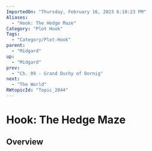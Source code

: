 ```yaml
---
ImportedOn: "Thursday, February 16, 2023 6:10:23 PM"
Aliases:
  - "Hook: The Hedge Maze"
Category: "Plot Hook"
Tags:
  - "Category/Plot-Hook"
parent:
  - "Midgard"
up:
  - "Midgard"
prev:
  - "Ch. 09 - Grand Duchy of Dornig"
next:
  - "The World"
RWtopicId: "Topic_2044"
---
```

# Hook: The Hedge Maze
## Overview
